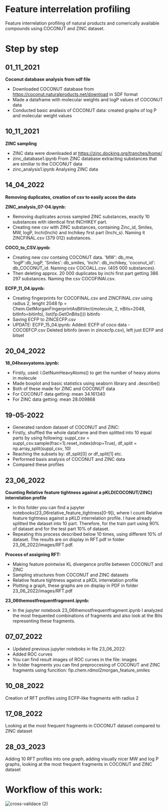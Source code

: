 # Feature interrelation profiling 
Feature interrelation profiling of natural products and comerically available compounds using COCONUT and ZINC dataset. 
# Step by step
## 01_11_2021
**Coconut database analysis from sdf file**
- Downloaded COCONUT database from https://coconut.naturalproducts.net/download in SDF format
- Made a dataframe with molecular weights and logP values of COCONUT data
- Conducted basic analasis of COCONUT data: created graphs of log P and molecular weight values

## 10_11_2021
**ZINC sampling**
- ZINC data were downloaded at https://zinc.docking.org/tranches/home/
- zinc_database1.ipynb From ZINC database extracting substances that are similiar to the COCONUT data
- zinc_analysis1.ipynb Analysing ZINC data

## 14_04_2022
**Removing duplicates, creation of csv to easily acces the data**

**ZINC_analysis_07-04.ipynb:**
- Removing duplicates across sampled ZINC substances, exactly 10 substances with identical first INCHIKEY part.
- Creating new csv with ZINC substances, containing Zinc_id, Smiles, MW, logP, Inchi(Inchi) and Inchikey first part (Inchi_s). Naming it ZINCFINAL.csv (379 012) substances.

**COCO_to_CSV.ipynb:**
- Creating new csv containg COCONUT data. 'MW': db_mw, 'logP':db_logP, 'Smiles': db_smiles, 'Inchi': db_inchikey, 'coconut_id': db_COCONUT_id. Naming csv COCOALL.csv. (405 000 substances).
- Then deleting approx. 20 000 duplicates by inchi first part getting 386 297 substances. Naming the csv COCOFINAl.csv.


**ECFP_11_04.ipynb:**
- Creating fingerprints for COCOFINAL.csv and ZINCFINAL.csv using radius 2, lenght 2048 fp = Chem.GetMorganFingerprintAsBitVect(molecule, 2, nBits=2048, bitInfo=bitinfo), list(fp.GetOnBits())) bitinfo
- Saving ECFP to ZINCECFP.csv
- UPDATE: ECFP_15_04.ipynb: Added: ECFP of coco data - COCOEFCP.csv Deleted bitinfo (even in zincecfp.csv), left just ECFP and bitset

## 20_04_2022
**18_04heavyatoms.ipynb:**
- Firstly, used: l.GetNumHeavyAtoms() to get the number of heavy atoms in molecule
- Made boxplot and basic statistics using seaborn library and .describe()
- Both of these made for ZINC and COCONUT data
- For COCONUT data getting: mean 34.161340
- For ZINC data getting: mean 28.009868

## 19-05-2022
- Generated random dataset of COCONUT and ZINC:
- Firstly, shuffled the whole dataframe and then splitted into 10 equal parts by using following: suppl_csv = suppl_csv.sample(frac=1).reset_index(drop=True), df_split = np.array_split(suppl_csv, 10)
- Reaching the subsets by: df_split[0] or df_split[1] etc.
- Performed basis analysis of COCONUT and ZINC data
- Compared these profiles

## 23_06_2022
**Counting Relative feature tightness against a pKLD(COCONUT/ZINC) interrelation profile**

- In this folder you can find a jupyter notebooks(23_06relative_feature_tightness[0-9]), where I count Relative feature tightness against a pKLD interrelation profile. I have already splitted the dataset into 10 part. Therefore, for the train part using 90% of dataset and for the test part 10% of dataset.
- Repeating this process described below 10 times, using different 10% of dataset. The results are on display in RFT.pdf in folder 23_06_2022/images/RFT.pdf.

**Process of assigning RFT:**
- Making feature pointwise KL divergence profile between COCONUT and ZINC
- Sampling structures from COCONUT and ZINC datasets
- Relative feature tightness against a pKDL interrelation profile
- Plotting a graph, these graphs are on display in PDF in folder 23_06_2022/images/RFT.pdf

**23_06themostfrequentfragment.ipynb:**
- In the jupyter notebook 23_06themostfrequentfragment.ipynb I analyzed the most frequented combinations of fragments and also look at the Bits representing these fragments.

## 07_07_2022
- Updated previous jupyter noteboks in file 23_06_2022:
- Added ROC curves
- You can find result images of ROC curves in the file: images
- In folder fragments you can find preproccesing of COCONUT and ZINC fragments using funcition: fip.chem.rdmol2morgan_feature_smiles

## 10_08_2022
Creation of RFT profiles using ECFP-like fragments with radius 2

## 17_08_2022
Looking at the most frequent fragments in COCONUT dataset compared to ZINC dataset

## 28_03_2023
Adding 10 RFT profiles into one graph, adding visually nicer MW and log P graphs, looking at the most frequent fragments in COCONUT and ZINC dataset

# Workflow of this work: 
![cross-validace (2)](https://user-images.githubusercontent.com/61705542/231712897-7471c915-236a-4f48-afe1-d7f68d0d15bb.svg)


